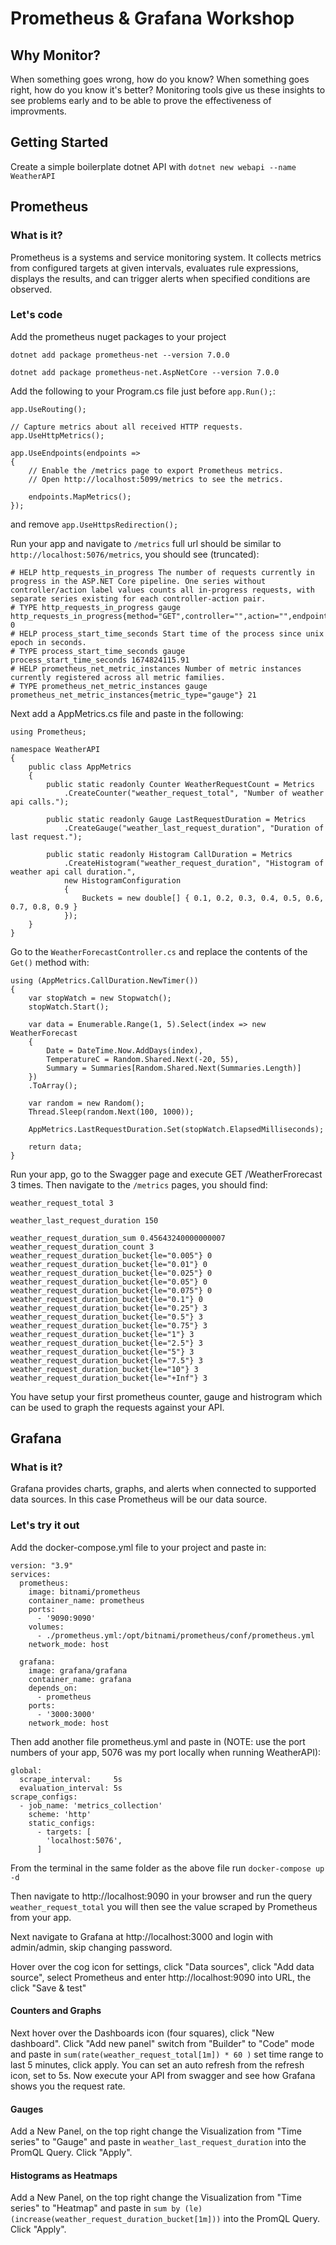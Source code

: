 # Prometheus & Grafana Workshop

## Why Monitor?

When something goes wrong, how do you know? When something goes right, how do you know it's better? Monitoring tools give us these insights to see problems early and to be able to prove the effectiveness of improvments.

## Getting Started

Create a simple boilerplate dotnet API with `dotnet new webapi --name WeatherAPI`

## Prometheus

### What is it?

Prometheus is a systems and service monitoring system. It collects metrics from configured targets at given intervals, evaluates rule expressions, displays the results, and can trigger alerts when specified conditions are observed.

### Let's code

Add the prometheus nuget packages to your project 

`dotnet add package prometheus-net --version 7.0.0`

`dotnet add package prometheus-net.AspNetCore --version 7.0.0`

Add the following to your Program.cs file just before `app.Run();`:

```
app.UseRouting();

// Capture metrics about all received HTTP requests.
app.UseHttpMetrics();

app.UseEndpoints(endpoints =>
{
    // Enable the /metrics page to export Prometheus metrics.
    // Open http://localhost:5099/metrics to see the metrics.

    endpoints.MapMetrics();
});
```

and remove `app.UseHttpsRedirection();`

Run your app and navigate to `/metrics` full url should be similar to `http://localhost:5076/metrics`, you should see (truncated):

```
# HELP http_requests_in_progress The number of requests currently in progress in the ASP.NET Core pipeline. One series without controller/action label values counts all in-progress requests, with separate series existing for each controller-action pair.
# TYPE http_requests_in_progress gauge
http_requests_in_progress{method="GET",controller="",action="",endpoint=""} 0
# HELP process_start_time_seconds Start time of the process since unix epoch in seconds.
# TYPE process_start_time_seconds gauge
process_start_time_seconds 1674824115.91
# HELP prometheus_net_metric_instances Number of metric instances currently registered across all metric families.
# TYPE prometheus_net_metric_instances gauge
prometheus_net_metric_instances{metric_type="gauge"} 21
```

Next add a AppMetrics.cs file and paste in the following:

```
using Prometheus;

namespace WeatherAPI
{
    public class AppMetrics
    {
        public static readonly Counter WeatherRequestCount = Metrics
            .CreateCounter("weather_request_total", "Number of weather api calls.");

        public static readonly Gauge LastRequestDuration = Metrics
            .CreateGauge("weather_last_request_duration", "Duration of last request.");

        public static readonly Histogram CallDuration = Metrics
            .CreateHistogram("weather_request_duration", "Histogram of weather api call duration.",
            new HistogramConfiguration
            {
                Buckets = new double[] { 0.1, 0.2, 0.3, 0.4, 0.5, 0.6, 0.7, 0.8, 0.9 }
            });
    }
}
```

Go to the `WeatherForecastController.cs` and replace the contents of the `Get()` method with:
```
using (AppMetrics.CallDuration.NewTimer())
{
    var stopWatch = new Stopwatch();
    stopWatch.Start();

    var data = Enumerable.Range(1, 5).Select(index => new WeatherForecast
    {
        Date = DateTime.Now.AddDays(index),
        TemperatureC = Random.Shared.Next(-20, 55),
        Summary = Summaries[Random.Shared.Next(Summaries.Length)]
    })
    .ToArray();
    
    var random = new Random();
    Thread.Sleep(random.Next(100, 1000));

    AppMetrics.LastRequestDuration.Set(stopWatch.ElapsedMilliseconds);

    return data;
}
```

Run your app, go to the Swagger page and execute GET /WeatherFrorecast 3 times. Then navigate to the `/metrics` pages, you should find:

```
weather_request_total 3

weather_last_request_duration 150

weather_request_duration_sum 0.45643240000000007
weather_request_duration_count 3
weather_request_duration_bucket{le="0.005"} 0
weather_request_duration_bucket{le="0.01"} 0
weather_request_duration_bucket{le="0.025"} 0
weather_request_duration_bucket{le="0.05"} 0
weather_request_duration_bucket{le="0.075"} 0
weather_request_duration_bucket{le="0.1"} 0
weather_request_duration_bucket{le="0.25"} 3
weather_request_duration_bucket{le="0.5"} 3
weather_request_duration_bucket{le="0.75"} 3
weather_request_duration_bucket{le="1"} 3
weather_request_duration_bucket{le="2.5"} 3
weather_request_duration_bucket{le="5"} 3
weather_request_duration_bucket{le="7.5"} 3
weather_request_duration_bucket{le="10"} 3
weather_request_duration_bucket{le="+Inf"} 3

```


You have setup your first prometheus counter, gauge and histrogram which can be used to graph the requests against your API.

## Grafana

### What is it?
Grafana provides charts, graphs, and alerts when connected to supported data sources. In this case Prometheus will be our data source.

### Let's try it out

Add the docker-compose.yml file to your project and paste in:

```
version: "3.9"
services:
  prometheus:
    image: bitnami/prometheus
    container_name: prometheus
    ports:
      - '9090:9090'
    volumes:
      - ./prometheus.yml:/opt/bitnami/prometheus/conf/prometheus.yml
    network_mode: host

  grafana:
    image: grafana/grafana
    container_name: grafana
    depends_on:
      - prometheus
    ports:
      - '3000:3000'
    network_mode: host
```

Then add another file prometheus.yml and paste in (NOTE: use the port numbers of your app, 5076 was my port locally when running WeatherAPI):

```
global:
  scrape_interval:     5s
  evaluation_interval: 5s
scrape_configs:
  - job_name: 'metrics_collection'
    scheme: 'http'
    static_configs:
      - targets: [
        'localhost:5076',
      ]
```

From the terminal in the same folder as the above file run `docker-compose up -d`

Then navigate to http://localhost:9090 in your browser and run the query `weather_request_total` you will then see the value scraped by Prometheus from your app.

Next navigate to Grafana at http://localhost:3000 and login with admin/admin, skip changing password.

Hover over the cog icon for settings, click "Data sources", click "Add data source", select Prometheus and enter http://localhost:9090 into URL, the click "Save & test"

#### Counters and Graphs

Next hover over the Dashboards icon (four squares), click "New dashboard". Click "Add new panel" switch from "Builder" to "Code" mode and paste in `sum(rate(weather_request_total[1m]) * 60 )` set time range to last 5 minutes, click apply. You can set an auto refresh from the refresh icon, set to 5s. Now execute your API from swagger and see how Grafana shows you the request rate.

#### Gauges

Add a New Panel, on the top right change the Visualization from "Time series" to "Gauge" and paste in `weather_last_request_duration` into the PromQL Query. Click "Apply".

#### Histograms as Heatmaps

Add a New Panel, on the top right change the Visualization from "Time series" to "Heatmap" and paste in `sum by (le) (increase(weather_request_duration_bucket[1m]))` into the PromQL Query. Click "Apply".



